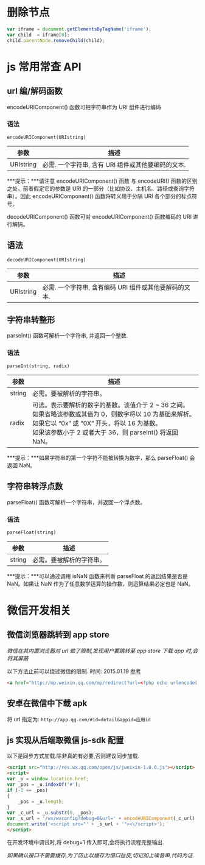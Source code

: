 # 删除节点

```javascript
var iframe = document.getElementsByTagName('iframe');
var child  = iframe[0];
child.parentNode.removeChild(child);
```

# js 常用常查 API

## url 编/解码函数

encodeURIComponent() 函数可把字符串作为 URI 组件进行编码

### 语法

`encodeURIComponent(URIstring)`

参数  |  描述
----- | ----
URIstring |  必需. 一个字符串, 含有 URI 组件或其他要编码的文本.

***提示：***请注意 encodeURIComponent() 函数 与 encodeURI() 函数的区别之处，前者假定它的参数是 URI 的一部分（比如协议、主机名、路径或查询字符串）。因此 encodeURIComponent() 函数将转义用于分隔 URI 各个部分的标点符号。

decodeURIComponent() 函数可对 encodeURIComponent() 函数编码的 URI 进行解码。

## 语法

`decodeURIComponent(URIstring)`

参数  |  描述
----- | ----
URIstring  | 必需. 一个字符串, 含有编码 URI 组件或其他要解码的文本.

## 字符串转整形

parseInt() 函数可解析一个字符串, 并返回一个整数.

### 语法

`parseInt(string, radix)`

参数  |  描述
----- | ----
string | 必需。要被解析的字符串。
radix  | 可选。表示要解析的数字的基数。该值介于 2 ~ 36 之间。<br />如果省略该参数或其值为 0，则数字将以 10 为基础来解析。<br />如果它以 “0x” 或 “0X” 开头，将以 16 为基数。<br />如果该参数小于 2 或者大于 36，则 parseInt() 将返回 NaN。

***提示：***如果字符串的第一个字符不能被转换为数字，那么 parseFloat() 会返回 NaN。

## 字符串转浮点数

parseFloat() 函数可解析一个字符串，并返回一个浮点数。

### 语法

`parseFloat(string)`

参数  |  描述
----- | ----
string | 必需。要被解析的字符串。

***提示：***可以通过调用 isNaN 函数来判断 parseFloat 的返回结果是否是 NaN。如果让 NaN 作为了任意数学运算的操作数，则运算结果必定也是 NaN。

# 微信开发相关

## 微信浏览器跳转到 app store

*微信在其内置浏览器对 url 做了限制,发现用户要跳转至 app store 下载 app 时,会将其屏蔽*

以下方法止前可以绕过微信的限制.  时间: 2015.01.19  [参考](http://www.ildsea.com/1781.html)

```html
<a href="http://mp.weixin.qq.com/mp/redirect?url=<?php echo urlencode('app store 中特推广下载链接'); ?>">下载并安装app</a>;
```

## 安卓在微信中下载 apk

将 url 指定为:
`http://app.qq.com/#id=detail&appid=应用id`

## js 实现从后端取微信 js-sdk 配置

以下是同步方式加载.除非真的有必要,否则建议同步加载.

```html
<script src="http://res.wx.qq.com/open/js/jweixin-1.0.0.js"></script>
<script>
var _u = window.location.href;
var _pos = _u.indexOf('#');
if (-1 == _pos)
{
    _pos = _u.length;
}
var _c_url = _u.substr(0, _pos);
var _s_url = '/wx/wxconfig?debug=0&url=' + encodeURIComponent(_c_url)  + '&p=' + (+(new Date()));
document.write('<script src="' + _s_url + '"><\/script>');
</script>
```

在开发环境中调试时,将 debug=1 传入即可,会将执行流程完整输出.

*如果确认接口不需要缓存,为了防止以缓存为借口扯皮,切记加上噪音串,代码为证.*

